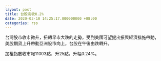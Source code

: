 ```yaml
---
layout: post
title: 台股高收0.2%
date: 2020-03-10 14:25:17.000000000 +08:00
categories: rss
---
```


台灣股市收市微升，扭轉早市大跌的走勢，受到美國可望提出振興經濟措施帶動，美股期貨上升帶動亞洲股市向上，台股在午後由跌轉升。

加權指數收市報11003點，升25點，升幅0.24%。
